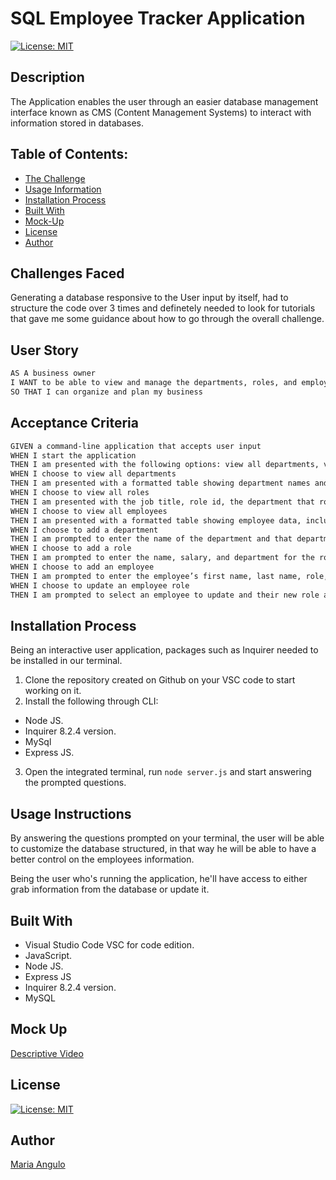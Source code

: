 # SQL Employee Tracker Application

[![License: MIT](https://img.shields.io/badge/License-MIT-yellow.svg)](https://opensource.org/licenses/MIT)

## Description
The Application enables the user through an easier database management interface known as CMS (Content Management Systems) to interact with information stored in databases. 

## Table of Contents:
- [The Challenge](#Challenges-Faced)
- [Usage Information](#Usage-Information)
- [Installation Process](#Installation-Process)
- [Built With](#Built-With)
- [Mock-Up](#Mock-Up)
- [License](#License)
- [Author](#Author)

## Challenges Faced
Generating a database responsive to the User input by itself, had to structure the code over 3 times and definetely needed to look for tutorials that gave me some guidance about how to go through the overall challenge.


## User Story

```md
AS A business owner
I WANT to be able to view and manage the departments, roles, and employees in my company
SO THAT I can organize and plan my business
```

## Acceptance Criteria

```md
GIVEN a command-line application that accepts user input
WHEN I start the application
THEN I am presented with the following options: view all departments, view all roles, view all employees, add a department, add a role, add an employee, and update an employee role
WHEN I choose to view all departments
THEN I am presented with a formatted table showing department names and department ids
WHEN I choose to view all roles
THEN I am presented with the job title, role id, the department that role belongs to, and the salary for that role
WHEN I choose to view all employees
THEN I am presented with a formatted table showing employee data, including employee ids, first names, last names, job titles, departments, salaries, and managers that the employees report to
WHEN I choose to add a department
THEN I am prompted to enter the name of the department and that department is added to the database
WHEN I choose to add a role
THEN I am prompted to enter the name, salary, and department for the role and that role is added to the database
WHEN I choose to add an employee
THEN I am prompted to enter the employee’s first name, last name, role, and manager, and that employee is added to the database
WHEN I choose to update an employee role
THEN I am prompted to select an employee to update and their new role and this information is updated in the database 
```

## Installation Process
Being an interactive user application, packages such as Inquirer needed to be installed in our terminal.

1. Clone the repository created on Github on your VSC code to start working on it.
2. Install the following through CLI:
- Node JS.
- Inquirer 8.2.4 version.
- MySql
- Express JS.
3. Open the integrated terminal, run `node server.js` and start answering the prompted questions.

## Usage Instructions
By answering the questions prompted on your terminal, the user will be able to customize the database structured, in that way he will be able to have a better control on the employees information.

Being the user who's running the application, he'll have access to either grab information from the database or update it.

## Built With
- Visual Studio Code VSC for code edition.
- JavaScript.
- Node JS.
- Express JS
- Inquirer 8.2.4 version.
- MySQL

## Mock Up
[Descriptive Video](#https://drive.google.com/file/d/1Tm3j2KJK08HSwG2YR1-SU0fn0203cCNf/view?usp=sharing)

## License
[![License: MIT](https://img.shields.io/badge/License-MIT-yellow.svg)](https://opensource.org/licenses/MIT)

## Author
[Maria Angulo](https://github.com/maferadr)
